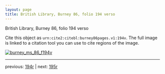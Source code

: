 ```yaml
---
layout: page
title: British Library, Burney 86, folio 194 verso
---
```


British Library, Burney 86, folio 194 verso

Cite this object as `urn:cite2:citebl:burney86pages.v1:194v`.  The full image is linked to a citation tool you can use to cite regions of the image.

[![burney_ms_86_f194v](http://www.homermultitext.org/iipsrv?IIIF=/project/homer/pyramidal/deepzoom/citebl/burney86imgs/v1/burney_ms_86_f194v.tif/full/800,/0/default.jpg)](http://www.homermultitext.org/ict2/?urn=urn:cite2:citebl:burney86imgs.v1:burney_ms_86_f194v) 

---

previous:  [194r](../194r/) | next: [195r](../195r/)